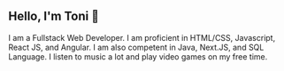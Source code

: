## Hello, I'm Toni :wave:

I am a Fullstack Web Developer. I am proficient in HTML/CSS, Javascript, React JS, and Angular. I am also competent in Java, Next.JS, and SQL Language. 
I listen to music a lot and play video games on my free time.
<!---
tonyhazama/tonyhazama is a ✨ special ✨ repository because its `README.md` (this file) appears on your GitHub profile.
You can click the Preview link to take a look at your changes.
--->
